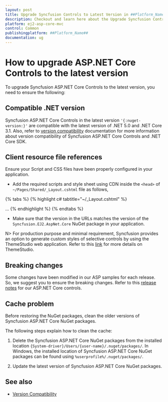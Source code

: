 ```yaml
---
layout: post
title: Upgrade Syncfusion Controls to Latest Version in ##Platform_Name## | Syncfusion
description: Checkout and learn here about the Upgrade Syncfusion Controls to Latest Version in ##Platform_Name##.
platform: ej2-asp-core-mvc
control: Common
publishingplatform: ##Platform_Name##
documentation: ug
---
```


# How to upgrade ASP.NET Core Controls to the latest version

To upgrade Syncfusion ASP.NET Core Controls to the latest version, you need to ensure the following:

## Compatible .NET version

Syncfusion ASP.NET Core Controls in the latest version `'{:nuget-version:}'` are compatible with the latest version of .NET 5.0 and .NET Core 3.1. Also, refer to [version compatibility](../version-compatibility) documentation for more information about version compatibility of Syncfusion ASP.NET Core Controls and .NET Core SDK.

## Client resource file references

Ensure your Script and CSS files have been properly configured in your application.

* Add the required scripts and style sheet using CDN inside the `<head>` of `~/Pages/Shared/_Layout.cshtml` file as follows,

{% tabs %}
{% highlight c# tabtitle="~/_Layout.cshtml" %}
<head>
    ...
    <!-- Syncfusion ASP.NET Core controls Scripts -->
    <script src="https://cdn.syncfusion.com/ej2/{{ site.ej2version }}/dist/ej2.min.js"></script>
    <!-- Syncfusion ASP.NET Core controls styles -->
    <link rel="stylesheet" href="https://cdn.syncfusion.com/ej2/{{ site.ej2version }}/material.css" />
</head>
{% endhighlight %}
{% endtabs %}

* Make sure that the version in the URLs matches the version of the `Syncfusion.EJ2.AspNet.Core` NuGet package in your application.
    
N> For production purpose and minimal requirement, Syncfusion provides an option to generate custom styles of selective controls by using the ThemeStudio web application. Refer to this [link](http://ej2.syncfusion.com/themestudio/) for more details on ThemeStudio.

## Breaking changes

Some changes have been modified in our ASP samples for each release. So, we suggest you to ensure the breaking changes. Refer to this [release notes](https://ej2.syncfusion.com/aspnetcore/documentation/release-notes/index/?type=breaking-changes) for our ASP.NET Core controls.

## Cache problem

Before restoring the NuGet packages, clean the older versions of Syncfusion ASP.NET Core NuGet packages.

The following steps explain how to clean the cache:

1. Delete the Syncfusion ASP.NET Core NuGet packages from the installed location `{System-driver}/Users/{user-name}/.nuget/packages/`. In Windows, the installed location of Syncfusion ASP.NET Core NuGet packages can be found using `%userprofile%/.nuget/packages/`.

2. Update the latest version of Syncfusion ASP.NET Core NuGet packages.

## See also

* [Version Compatibility](../version-compatibility)